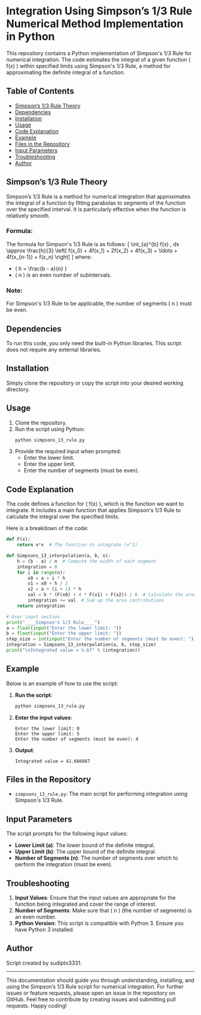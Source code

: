 # Integration Using Simpson’s 1/3 Rule Numerical Method Implementation in Python

This repository contains a Python implementation of Simpson's 1/3 Rule for numerical integration. The code estimates the integral of a given function \( f(x) \) within specified limits using Simpson's 1/3 Rule, a method for approximating the definite integral of a function.

## Table of Contents
- [Simpson’s 1/3 Rule Theory](#simpsons-13-rule-theory)
- [Dependencies](#dependencies)
- [Installation](#installation)
- [Usage](#usage)
- [Code Explanation](#code-explanation)
- [Example](#example)
- [Files in the Repository](#files-in-the-repository)
- [Input Parameters](#input-parameters)
- [Troubleshooting](#troubleshooting)
- [Author](#author)

## Simpson’s 1/3 Rule Theory

Simpson’s 1/3 Rule is a method for numerical integration that approximates the integral of a function by fitting parabolas to segments of the function over the specified interval. It is particularly effective when the function is relatively smooth.

### Formula:
The formula for Simpson's 1/3 Rule is as follows:
\[
\int_{a}^{b} f(x) \, dx \approx \frac{h}{3} \left[ f(x_0) + 4f(x_1) + 2f(x_2) + 4f(x_3) + \ldots + 4f(x_{n-1}) + f(x_n) \right]
\]
where:
- \( h = \frac{b - a}{n} \)
- \( n \) is an even number of subintervals.

### Note:
For Simpson's 1/3 Rule to be applicable, the number of segments \( n \) must be even.

## Dependencies
To run this code, you only need the built-in Python libraries. This script does not require any external libraries.

## Installation
Simply clone the repository or copy the script into your desired working directory.

## Usage
1. Clone the repository.
2. Run the script using Python:
    ```sh
    python simpsons_13_rule.py
    ```
3. Provide the required input when prompted:
    - Enter the lower limit.
    - Enter the upper limit.
    - Enter the number of segments (must be even).

## Code Explanation
The code defines a function for \( f(x) \), which is the function we want to integrate. It includes a main function that applies Simpson's 1/3 Rule to calculate the integral over the specified limits.

Here is a breakdown of the code:

```python
def F(x):
    return x*x  # The function to integrate (x^2)

def Simpsons_13_interpolation(a, b, n):
    h = (b - a) / n  # Compute the width of each segment
    integration = 0
    for i in range(n):
        x0 = a + i * h
        x1 = x0 + h / 2
        x2 = a + (i + 1) * h
        val = h * (F(x0) + 4 * F(x1) + F(x2)) / 6  # Calculate the area for this segment
        integration += val  # Sum up the area contributions
    return integration

# User input section
print("____Simpson's 1/3 Rule____")
a = float(input("Enter the lower limit: "))
b = float(input("Enter the upper limit: "))
step_size = int(input("Enter the number of segments (must be even): "))
integration = Simpsons_13_interpolation(a, b, step_size)
print("\nIntegrated value = %.6f" % (integration))
```

## Example
Below is an example of how to use the script:

1. **Run the script**:
    ```sh
    python simpsons_13_rule.py
    ```

2. **Enter the input values**:
    ```
    Enter the lower limit: 0
    Enter the upper limit: 5
    Enter the number of segments (must be even): 4
    ```

3. **Output**:
    ```
    Integrated value = 41.666667
    ```

## Files in the Repository
- `simpsons_13_rule.py`: The main script for performing integration using Simpson's 1/3 Rule.

## Input Parameters
The script prompts for the following input values:
- **Lower Limit (a)**: The lower bound of the definite integral.
- **Upper Limit (b)**: The upper bound of the definite integral.
- **Number of Segments (n)**: The number of segments over which to perform the integration (must be even).

## Troubleshooting
1. **Input Values**: Ensure that the input values are appropriate for the function being integrated and cover the range of interest.
2. **Number of Segments**: Make sure that \( n \) (the number of segments) is an even number.
3. **Python Version**: This script is compatible with Python 3. Ensure you have Python 3 installed.

## Author
Script created by sudipto3331.

---

This documentation should guide you through understanding, installing, and using the Simpson’s 1/3 Rule script for numerical integration. For further issues or feature requests, please open an issue in the repository on GitHub. Feel free to contribute by creating issues and submitting pull requests. Happy coding!
